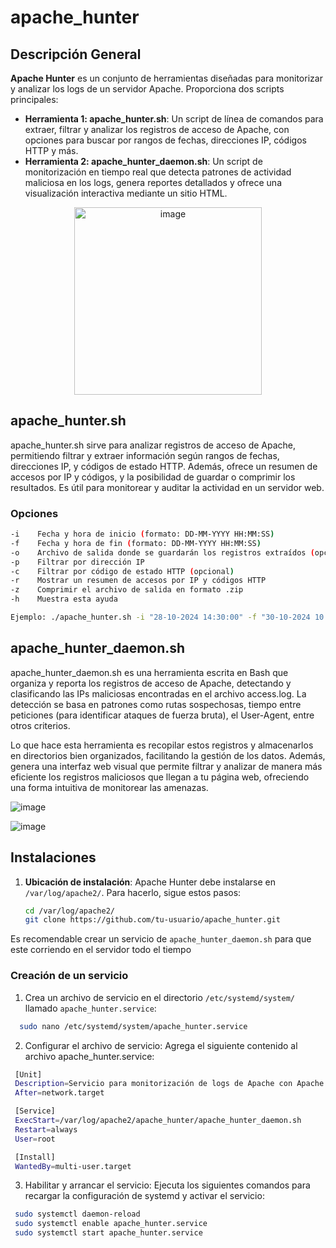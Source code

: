 # apache_hunter

## Descripción General

**Apache Hunter** es un conjunto de herramientas diseñadas para monitorizar y analizar los logs de un servidor Apache. Proporciona dos scripts principales:

- **Herramienta 1: apache_hunter.sh**: Un script de línea de comandos para extraer, filtrar y analizar los registros de acceso de Apache, con opciones para buscar por rangos de fechas, direcciones IP, códigos HTTP y más.
- **Herramienta 2: apache_hunter_daemon.sh**: Un script de monitorización en tiempo real que detecta patrones de actividad maliciosa en los logs, genera reportes detallados y ofrece una visualización interactiva mediante un sitio HTML.

<p align="center">
  <img src="https://github.com/user-attachments/assets/8ce0c1ed-f7dc-4f4e-94ae-1472f2089d30" alt="image" width="300">
</p>
  
## apache_hunter.sh

apache_hunter.sh sirve para analizar registros de acceso de Apache, permitiendo filtrar y extraer información según rangos de fechas, direcciones IP, y códigos de estado HTTP. Además, ofrece un resumen de accesos por IP y códigos, y la posibilidad de guardar o comprimir los resultados. Es útil para monitorear y auditar la actividad en un servidor web.

  ### Opciones

  ```bash
  -i    Fecha y hora de inicio (formato: DD-MM-YYYY HH:MM:SS)
  -f    Fecha y hora de fin (formato: DD-MM-YYYY HH:MM:SS)
  -o    Archivo de salida donde se guardarán los registros extraídos (opcional)
  -p    Filtrar por dirección IP
  -c    Filtrar por código de estado HTTP (opcional)
  -r    Mostrar un resumen de accesos por IP y códigos HTTP
  -z    Comprimir el archivo de salida en formato .zip
  -h    Muestra esta ayuda

Ejemplo: ./apache_hunter.sh -i "28-10-2024 14:30:00" -f "30-10-2024 10:45:00" -o salida.txt -p "192.168.1.1"
  ```

## apache_hunter_daemon.sh

apache_hunter_daemon.sh es una herramienta escrita en Bash que organiza y reporta los registros de acceso de Apache, detectando y clasificando las IPs maliciosas encontradas en el archivo access.log. La detección se basa en patrones como rutas sospechosas, tiempo entre peticiones (para identificar ataques de fuerza bruta), el User-Agent, entre otros criterios.

Lo que hace esta herramienta es recopilar estos registros y almacenarlos en directorios bien organizados, facilitando la gestión de los datos. Además, genera una interfaz web visual que permite filtrar y analizar de manera más eficiente los registros maliciosos que llegan a tu página web, ofreciendo una forma intuitiva de monitorear las amenazas.

![image](https://github.com/user-attachments/assets/5539efa6-7f21-4237-869b-fd58e5a0d4d7)

![image](https://github.com/user-attachments/assets/c80775b7-063e-465e-8ee4-8ca2212fae60)

## Instalaciones

1. **Ubicación de instalación**:
   Apache Hunter debe instalarse en `/var/log/apache2/`. Para hacerlo, sigue estos pasos:

   ```bash
   cd /var/log/apache2/
   git clone https://github.com/tu-usuario/apache_hunter.git
    ```
Es recomendable crear un servicio de `apache_hunter_daemon.sh` para que este corriendo en el servidor todo el tiempo

  ### Creación de un servicio

  1. Crea un archivo de servicio en el directorio `/etc/systemd/system/` llamado `apache_hunter.service`:

   ```bash
     sudo nano /etc/systemd/system/apache_hunter.service
   ```
   2. Configurar el archivo de servicio: Agrega el siguiente contenido al archivo apache_hunter.service:

   ```bash
    [Unit]
    Description=Servicio para monitorización de logs de Apache con Apache Hunter
    After=network.target
  
    [Service]
    ExecStart=/var/log/apache2/apache_hunter/apache_hunter_daemon.sh
    Restart=always
    User=root
  
    [Install]
    WantedBy=multi-user.target
   ```
  3. Habilitar y arrancar el servicio: Ejecuta los siguientes comandos para recargar la configuración de systemd y activar el servicio:

   ```bash
    sudo systemctl daemon-reload
    sudo systemctl enable apache_hunter.service
    sudo systemctl start apache_hunter.service
   ```
  
